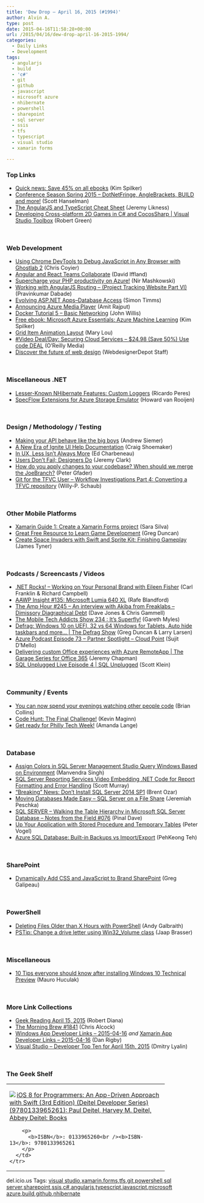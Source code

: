 ```yaml
---
title: 'Dew Drop – April 16, 2015 (#1994)'
author: Alvin A.
type: post
date: 2015-04-16T11:58:28+00:00
url: /2015/04/16/dew-drop-april-16-2015-1994/
categories:
  - Daily Links
  - Development
tags:
  - angularjs
  - build
  - 'c#'
  - git
  - github
  - javascript
  - microsoft azure
  - nhibernate
  - powershell
  - sharepoint
  - sql server
  - ssis
  - tfs
  - typescript
  - visual studio
  - xamarin forms

---
```

### <a name="top"></a>Top Links

  * <a href="http://blogs.msdn.com/b/microsoft_press/archive/2015/04/15/quick-news-save-45-on-all-ebooks.aspx" target="_blank">Quick news: Save 45% on all ebooks</a> (Kim Spilker)
  * <a href="http://feeds.hanselman.com/~/89253518/0/scotthanselman~Conference-Season-Spring-DotNetFringe-AngleBrackets-BUILD-and-more.aspx" target="_blank">Conference Season Spring 2015 &#8211; DotNetFringe, AngleBrackets, BUILD and more!</a> (Scott Hanselman)
  * <a href="http://ivision.com/blog/the-angularjs-and-typescript-cheat-sheet/?utm_source=rss&utm_medium=rss&utm_campaign=the-angularjs-and-typescript-cheat-sheet" target="_blank">The AngularJS and TypeScript Cheat Sheet</a> (Jeremy Likness)
  * <a href="http://channel9.msdn.com/Shows/Visual-Studio-Toolbox/Developing-Cross-platform-2D-Games-in-C-and-CocosSharp" target="_blank">Developing Cross-platform 2D Games in C# and CocosSharp | Visual Studio Toolbox</a> (Robert Green)

&nbsp;

### <a name="web"></a>Web Development

  * <a href="https://css-tricks.com/using-chrome-devtools-to-debug-javascript-in-any-browser-with-ghostlab-2/" target="_blank">Using Chrome DevTools to Debug JavaScript in Any Browser with Ghostlab 2</a> (Chris Coyier)
  * <a href="http://www.infoq.com/news/2015/04/angular-react-collaborate?utm_campaign=infoq_content&utm_source=infoq&utm_medium=feed&utm_term=global" target="_blank">Angular and React Teams Collaborate</a> (David Iffland)
  * <a href="http://azure.microsoft.com/blog/2015/04/15/supercharge-your-php-productivity-on-azure/" target="_blank">Supercharge your PHP productivity on Azure!</a> (Nir Mashkowski)
  * <a href="http://feedproxy.google.com/~r/netCurryRecentArticles/~3/c-NwSiixqb8/ShowArticle.aspx" target="_blank">Working with AngularJS Routing &#8211; (Project Tracking Website Part VI)</a> (Pravinkumar Dabade)
  * <a href="http://feedproxy.google.com/~r/CanDevs/~3/dhVZ0R92N4E/evolving-asp-net-apps-database-access.aspx" target="_blank">Evolving ASP.NET Apps–Database Access</a> (Simon Timms)
  * <a href="http://azure.microsoft.com/blog/2015/04/15/announcing-azure-media-player/" target="_blank">Announcing Azure Media Player</a> (Amit Rajput)
  * <a href="http://blog.docker.com/2015/04/docker-tutorial-5-basic-networking/" target="_blank">Docker Tutorial 5 – Basic Networking</a> (John Willis)
  * <a href="http://blogs.msdn.com/b/microsoft_press/archive/2015/04/15/free-ebook-microsoft-azure-essentials-azure-machine-learning.aspx" target="_blank">Free ebook: Microsoft Azure Essentials: Azure Machine Learning</a> (Kim Spilker)
  * <a href="http://feedproxy.google.com/~r/tympanus/~3/2YdqqeizN4E/" target="_blank">Grid Item Animation Layout</a> (Mary Lou)
  * <a href="http://feedproxy.google.com/~r/oreilly/news/~3/Iu2abcWxfsg/0636920038986.do" target="_blank">#Video Deal/Day: Securing Cloud Services &#8211; $24.98 (Save 50%) Use code DEAL</a> (O&#8217;Reilly Media)
  * <a href="http://www.webdesignerdepot.com/2015/04/discover-the-future-of-web-design/" target="_blank">Discover the future of web design</a> (WebdesignerDepot Staff)

&nbsp;

### <a name="dotnet"></a>Miscellaneous .NET

  * <a href="http://weblogs.asp.net:80/ricardoperes/lesser-known-nhibernate-features-custom-loggers" target="_blank">Lesser-Known NHibernate Features: Custom Loggers</a> (Ricardo Peres)
  * <a href="https://blogs.endjin.com/2015/04/specflow-extensions-for-azure-storage-emulator/" target="_blank">SpecFlow Extensions for Azure Storage Emulator</a> (Howard van Rooijen)

&nbsp;

### <a name="design"></a>Design / Methodology / Testing

  * <a href="http://feedproxy.google.com/~r/LosTechies/~3/HIMmjINNRew/" target="_blank">Making your API behave like the big boys</a> (Andrew Siemer)
  * <a href="http://www.infragistics.com/community/blogs/craig_shoemaker/archive/2015/04/15/a-new-era-of-ignite-ui-help-documentation.aspx" target="_blank">A New Era of Ignite UI Help Documentation</a> (Craig Shoemaker)
  * <a href="http://developer.telerik.com/featured/in-ux-less-isnt-always-more/" target="_blank">In UX, Less Isn’t Always More</a> (Ed Charbeneau)
  * <a href="http://jeremybytes.blogspot.com/2015/04/users-dont-fail-designers-do.html" target="_blank">Users Don&#8217;t Fail; Designers Do</a> (Jeremy Clark)
  * <a href="http://feedproxy.google.com/~r/PeterGfader/~3/hkXttqo03D8/how-do-you-apply-changes-to-your.html" target="_blank">How do you apply changes to your codebase? When should we merge the JoeBranch?</a> (Peter Gfader)
  * <a href="http://blogs.msdn.com/b/willy-peter_schaub/archive/2015/04/15/git-for-the-tfvc-user-workflow-investigations-part-4-converting-a-tfvc-repository.aspx" target="_blank">Git for the TFVC User – Workflow Investigations Part 4: Converting a TFVC repository</a> (Willy-P. Schaub)

&nbsp;

### <a name="mobile"></a>Other Mobile Platforms

  * <a href="http://www.saramgsilva.com/index.php/2015/xamarin-guide-1-create-a-xamarin-forms-project/" target="_blank">Xamarin Guide 1: Create a Xamarin Forms project</a> (Sara Silva)
  * <a href="http://channel9.msdn.com/coding4fun/blog/Great-Free-Resource-to-Learn-Game-Development" target="_blank">Great Free Resource to Learn Game Development</a> (Greg Duncan)
  * <a href="http://code.tutsplus.com/tutorials/create-space-invaders-with-swift-and-sprite-kit-finishing-gameplay--cms-23381" target="_blank">Create Space Invaders with Swift and Sprite Kit: Finishing Gameplay</a> (James Tyner)

&nbsp;

### <a name="podcasts"></a>Podcasts / Screencasts / Videos

  * <a href="http://www.dotnetrocks.com/default.aspx?ShowNum=1127" target="_blank">.NET Rocks! &#8211; Working on Your Personal Brand with Eileen Fisher</a> (Carl Franklin & Richard Campbell)
  * <a href="http://allaboutwindowsphone.com/media/item/20613_AAWP_Insight_134_Nokia_Lumia_6.php" target="_blank">AAWP Insight #135: Microsoft Lumia 640 XL</a> (Rafe Blandford)
  * <a href="http://feedproxy.google.com/~r/TheAmpHour/~3/yY3De3rC_Xk/" target="_blank">The Amp Hour #245 – An interview with Akiba from Freaklabs – Dimissory Diagraphical Debt</a> (Dave Jones & Chris Gammell)
  * <a href="http://www.tracyandmatt.co.uk/mobile-tech-addicts-show-234-superfly/" target="_blank">The Mobile Tech Addicts Show 234 : It’s Superfly!</a> (Gareth Myles)
  * <a href="http://channel9.msdn.com/Shows/The-Defrag-Show/Defrag-Windows-10-on-UEFI-32-vs-64-Windows-for-Tablets-Auto-hide-taskbars-and-more" target="_blank">Defrag: Windows 10 on UEFI, 32 vs 64 Windows for Tablets, Auto hide taskbars and more&#8230; | The Defrag Show</a> (Greg Duncan & Larry Larsen)
  * <a href="http://azpodcast.azurewebsites.net/post/Episode-73-Partner-Spotlight-Cloud-Point" target="_blank">Azure Podcast Episode 73 &#8211; Partner Spotlight &#8211; Cloud Point</a> (Sujit D&#8217;Mello)
  * <a href="http://channel9.msdn.com/Shows/The-Garage-Series-for-Office-365/Delivering-custom-Office-experiences-with-Azure-RemoteApp" target="_blank">Delivering custom Office experiences with Azure RemoteApp | The Garage Series for Office 365</a> (Jeremy Chapman)
  * <a href="http://channel9.msdn.com/Shows/SQL-Unplugged/SQL-Unplugged-Live-Episode-4" target="_blank">SQL Unplugged Live Episode 4 | SQL Unplugged</a> (Scott Klein)

&nbsp;

### <a name="events"></a>Community / Events

  * <a href="http://blog.pluralsight.com/live-stream-coding" target="_blank">You can now spend your evenings watching other people code</a> (Brian Collins)
  * <a href="http://www.imaginecup.com/Blog/Details/code-hunt-the-final-challenge" target="_blank">Code Hunt: The Final Challenge!</a> (Kevin Maginn)
  * <a href="http://ajlange.azurewebsites.net/2015/04/get-ready-for-philly-tech-week/" target="_blank">Get ready for Philly Tech Week!</a> (Amanda Lange)

&nbsp;

### <a name="sql"></a>Database

  * <a href="http://feedproxy.google.com/~r/MSSQLTips-LatestSqlServerTips/~3/NMdX2g18Zi4/tip.asp" target="_blank">Assign Colors in SQL Server Management Studio Query Windows Based on Environment</a> (Manvendra Singh)
  * <a href="http://feedproxy.google.com/~r/MSSQLTips-LatestSqlServerTips/~3/2UrL9L0kbVM/tip.asp" target="_blank">SQL Server Reporting Services Video Embedding .NET Code for Report Formatting and Error Handling</a> (Scott Murray)
  * <a href="http://feedproxy.google.com/~r/BrentOzar-SqlServerDba/~3/NMqOz6og1dQ/" target="_blank">“Breaking” News: Don’t Install SQL Server 2014 SP1</a> (Brent Ozar)
  * <a href="http://feedproxy.google.com/~r/BrentOzar-SqlServerDba/~3/cZGf4DOzZ-s/" target="_blank">Moving Databases Made Easy – SQL Server on a File Share</a> (Jeremiah Peschka)
  * <a href="http://blog.sqlauthority.com/2015/04/16/sql-server-walking-the-table-hierarchy-in-microsoft-sql-server-database-notes-from-the-field-076/" target="_blank">SQL SERVER – Walking the Table Hierarchy in Microsoft SQL Server Database – Notes from the Field #076</a> (Pinal Dave)
  * <a href="http://visualstudiomagazine.com/articles/2015/04/01/stored-procedure-and-temporary-tables.aspx" target="_blank">Up Your Application with Stored Procedure and Temporary Tables</a> (Peter Vogel)
  * <a href="http://azure.microsoft.com/blog/2015/04/15/azure-sql-database-built-in-backups-vs-importexport-2/" target="_blank">Azure SQL Database: Built-in Backups vs Import/Export</a> (PehKeong Teh)

&nbsp;

### <a name="sp"></a>SharePoint

  * <a href="http://www.greggalipeau.com/dynamically-add-css-and-javascript-to-brand-sharepoint/" target="_blank">Dynamically Add CSS and JavaScript to Brand SharePoint</a> (Greg Galipeau)

&nbsp;

### <a name="ps"></a>PowerShell

  * <a href="http://www.sqlservercentral.com/blogs/nebraska-sql-from-dba_andy/2015/04/15/deleting-files-older-than-x-hours-with-powershell/" target="_blank">Deleting Files Older than X Hours with PowerShell</a> (Andy Galbraith)
  * <a href="http://www.powershellmagazine.com/2015/04/15/pstip-change-a-drive-letter-using-win32_volume-class/" target="_blank">PSTip: Change a drive letter using Win32_Volume class</a> (Jaap Brasser)

&nbsp;

### <a name="misc"></a>Miscellaneous

  * <a href="http://feedproxy.google.com/~r/wmexperts/~3/oYp_0Qu36ew/story01.htm" target="_blank">10 Tips everyone should know after installing Windows 10 Technical Preview</a> (Mauro Huculak)

&nbsp;

### <a name="links"></a>More Link Collections

  * <a href="http://feeds.regulargeek.com/~r/RegularGeek/~3/Zap2Odv-2xA/" target="_blank">Geek Reading April 15, 2015</a> (Robert Diana)
  * <a href="http://feedproxy.google.com/~r/ReflectivePerspective/~3/T7FUZitakK8/" target="_blank">The Morning Brew #1841</a> (Chris Alcock)
  * <a href="http://windowsappdev.com/2015/04/windows-app-developer-links-2015-04-16/" target="_blank">Windows App Developer Links &#8211; 2015-04-16</a> _and_ <a href="http://allaboutxamarin.com/2015/04/xamarin-app-developer-links-2015-04-16/" target="_blank">Xamarin App Developer Links &#8211; 2015-04-16</a> (Dan Rigby)
  * <a href="http://www.lyalin.com/2015/04/15/visual-studio-developer-top-ten-for-april-15th-2015/" target="_blank">Visual Studio – Developer Top Ten for April 15th, 2015</a> (Dmitry Lyalin)

&nbsp;

### <a name="shelf"></a>The Geek Shelf

<div id="scid:7dc1bd33-94bd-46fd-a20b-0131235bcd47:8661442f-5c0b-4ed4-ad22-b24b7938df29" class="wlWriterEditableSmartContent" style="float: none; padding-bottom: 0px; padding-top: 0px; padding-left: 0px; margin: 0px; display: inline; padding-right: 0px">
  <table cellspacing="0" cellpadding="2" width="400" border="0" unselectable="on">
    <tr>
      <td valign="top" width="400">
        <p>
          <a title="iOS 8 for Programmers: An App-Driven Approach with Swift (3rd Edition) (Deitel Developer Series) (9780133965261): Paul Deitel, Harvey M. Deitel, Abbey Deitel: Books" href="http://www.amazon.com/exec/obidos/ASIN/0133965260/alvinashcraft-20"><img data-recalc-dims="1" decoding="async" src="https://i0.wp.com/images.amazon.com/images/P/0133965260.01.MZZZZZZZ.jpg?w=660" border="0" align="left" style="float:left" />iOS 8 for Programmers: An App-Driven Approach with Swift (3rd Edition) (Deitel Developer Series) (9780133965261): Paul Deitel, Harvey M. Deitel, Abbey Deitel: Books</a>
        </p>
        
        <p>
          <b>ISBN</b>: 0133965260<br /><b>ISBN-13</b>: 9780133965261
        </p>
      </td>
    </tr>
  </table>
</div>

<div id="scid:0767317B-992E-4b12-91E0-4F059A8CECA8:6dc6114b-0cd0-4a14-a1cc-eb721d7fe41e" class="wlWriterEditableSmartContent" style="float: none; padding-bottom: 0px; padding-top: 0px; padding-left: 0px; margin: 0px; display: inline; padding-right: 0px">
  del.icio.us Tags: <a href="http://del.icio.us/popular/visual+studio" rel="tag">visual studio</a>,<a href="http://del.icio.us/popular/xamarin.forms" rel="tag">xamarin.forms</a>,<a href="http://del.icio.us/popular/tfs" rel="tag">tfs</a>,<a href="http://del.icio.us/popular/git" rel="tag">git</a>,<a href="http://del.icio.us/popular/powershell" rel="tag">powershell</a>,<a href="http://del.icio.us/popular/sql+server" rel="tag">sql server</a>,<a href="http://del.icio.us/popular/sharepoint" rel="tag">sharepoint</a>,<a href="http://del.icio.us/popular/ssis" rel="tag">ssis</a>,<a href="http://del.icio.us/popular/c%23" rel="tag">c#</a>,<a href="http://del.icio.us/popular/angularjs" rel="tag">angularjs</a>,<a href="http://del.icio.us/popular/typescript" rel="tag">typescript</a>,<a href="http://del.icio.us/popular/javascript" rel="tag">javascript</a>,<a href="http://del.icio.us/popular/microsoft+azure" rel="tag">microsoft azure</a>,<a href="http://del.icio.us/popular/build" rel="tag">build</a>,<a href="http://del.icio.us/popular/github" rel="tag">github</a>,<a href="http://del.icio.us/popular/nhibernate" rel="tag">nhibernate</a>
</div>